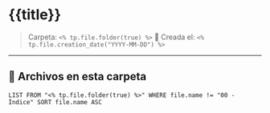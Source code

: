 # {{title}} 
> Carpeta: `<% tp.file.folder(true) %>` 
📅 Creada el: `<% tp.file.creation_date("YYYY-MM-DD") %>` 
--- 
## 📂 Archivos en esta carpeta

```dataview 
LIST FROM "<% tp.file.folder(true) %>" WHERE file.name != "00 - Índice" SORT file.name ASC

